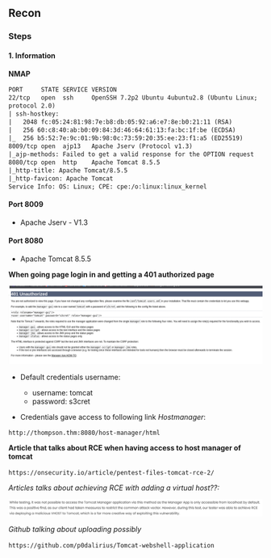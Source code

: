 ## Recon

### Steps

#### 1. Information

**NMAP**

```
PORT     STATE SERVICE VERSION
22/tcp   open  ssh     OpenSSH 7.2p2 Ubuntu 4ubuntu2.8 (Ubuntu Linux; protocol 2.0)
| ssh-hostkey: 
|   2048 fc:05:24:81:98:7e:b8:db:05:92:a6:e7:8e:b0:21:11 (RSA)
|   256 60:c8:40:ab:b0:09:84:3d:46:64:61:13:fa:bc:1f:be (ECDSA)
|_  256 b5:52:7e:9c:01:9b:98:0c:73:59:20:35:ee:23:f1:a5 (ED25519)
8009/tcp open  ajp13   Apache Jserv (Protocol v1.3)
|_ajp-methods: Failed to get a valid response for the OPTION request
8080/tcp open  http    Apache Tomcat 8.5.5
|_http-title: Apache Tomcat/8.5.5
|_http-favicon: Apache Tomcat
Service Info: OS: Linux; CPE: cpe:/o:linux:linux_kernel
```

#### Port 8009

- Apache Jserv - V1.3

#### Port 8080

- Apache Tomcat 8.5.5

**When going page login in and getting a 401 authorized page**

![alt text](image.png)

- Default credentials username:
    - username: tomcat
    - password: s3cret

- Credentials gave access to following link *Hostmanager*:

```
http://thompson.thm:8080/host-manager/html
```

**Article that talks about RCE when having access to host manager of tomcat**

`https://onsecurity.io/article/pentest-files-tomcat-rce-2/`

*Articles talks about achieving RCE with adding a virtual host??:*

![alt text](image-1.png)

*Github talking about uploading possibly*

`https://github.com/p0dalirius/Tomcat-webshell-application`
